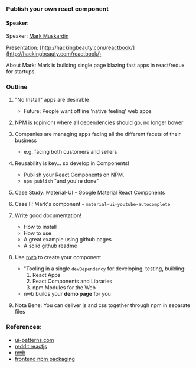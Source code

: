 ### Publish your own react component

#### Speaker: 

Speaker: [Mark Muskardin](http://hackingbeauty.com/about/)

Presentation: [http://hackingbeauty.com/reactbook/](http://hackingbeauty.com/reactbook/)

About Mark: Mark is building single page blazing fast apps in react/redux for startups.


### Outline

1. "No Install" apps are desirable
    - Future: People want offline 'native feeling' web apps 

2. NPM is (opinion) where all dependencies should go, no longer bower

3. Companies are managing apps facing all the different facets of their business
    - e.g. facing both customers and sellers

4. Reusability is key... so develop in Components!
    - Publish your React Components on NPM.
    - `npm publish` "and you're done"

5. Case Study: Material-UI - Google Material React Components

6. Case II: Mark's component - `material-ui-youtube-autocomplete`

7. Write good documentation!
    - How to install
    - How to use
    - A great example using github pages
    - A solid github readme

8. Use [nwb](https://github.com/insin/nwb) to create your component
    - "Tooling in a single `devDependency` for developing, testing, building:
        1. React Apps
        2. React Components and Libraries
        3. npm Modules for the Web
    - nwb builds your __demo page__ for you

9. Nota Bene: You can deliver js and css together through npm in separate files


### References:

- [ui-patterns.com](http://ui-pattens.com)
- [reddit reactjs](https://www.reddit.com/r/reactjs)
- [nwb](https://github.com/insin/nwb)
- [frontend npm packaging](http://blog.npmjs.org/post/101775448305/npm-and-front-end-packaging)
